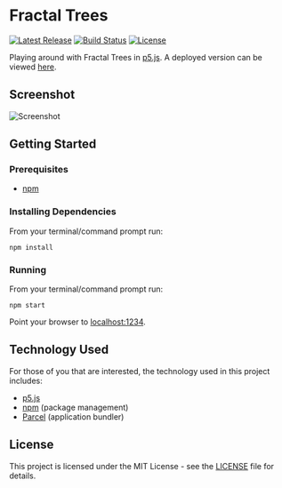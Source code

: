 # Fractal Trees

[![Latest Release](https://img.shields.io/github/release/vanillaSlice/FractalTrees.svg)](https://github.com/vanillaSlice/FractalTrees/releases/latest)
[![Build Status](https://img.shields.io/travis/com/vanillaSlice/FractalTrees/master.svg)](https://travis-ci.com/vanillaSlice/FractalTrees)
[![License](https://img.shields.io/github/license/vanillaSlice/FractalTrees.svg)](LICENSE)

Playing around with Fractal Trees in [p5.js](https://p5js.org/).
A deployed version can be viewed [here](https://fractaltrees.mikelowe.xyz/).

## Screenshot

![Screenshot](/images/screenshot-1.png)

## Getting Started

### Prerequisites

* [npm](https://www.npmjs.com/)

### Installing Dependencies

From your terminal/command prompt run:

```
npm install
```

### Running

From your terminal/command prompt run:

```
npm start
```

Point your browser to [localhost:1234](http://localhost:1234).

## Technology Used

For those of you that are interested, the technology used in this project includes:

* [p5.js](https://p5js.org/)
* [npm](https://www.npmjs.com/) (package management)
* [Parcel](https://parceljs.org/) (application bundler)

## License

This project is licensed under the MIT License - see the [LICENSE](LICENSE) file for details.
